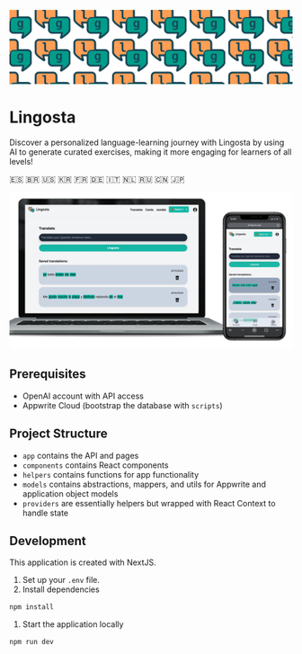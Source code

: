 ![Image](images/banner.png)
# Lingosta
Discover a personalized language-learning journey with Lingosta by using AI to generate curated exercises, making it more engaging for learners of all levels!

🇪🇸 🇧🇷 🇺🇸 🇰🇷 🇫🇷 🇩🇪 🇮🇹 🇳🇱 🇷🇺 🇨🇳 🇯🇵

![Image](images/mockup.png)

## Prerequisites
* OpenAI account with API access
* Appwrite Cloud (bootstrap the database with `scripts`)

## Project Structure
* `app` contains the API and pages
* `components` contains React components
* `helpers` contains functions for app functionality
* `models` contains abstractions, mappers, and utils for Appwrite and application object models
* `providers` are essentially helpers but wrapped with React Context to handle state

## Development
This application is created with NextJS.

1. Set up your `.env` file.
1. Install dependencies
```bash
npm install
```
1. Start the application locally
```bash
npm run dev
```
